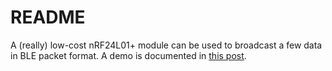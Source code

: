 README
======

A (really) low-cost nRF24L01+ module can be used to broadcast a few data in BLE packet format. A demo is documented in [this post](http://ram.lijun.li/misc-nrf24-ble.html). 


